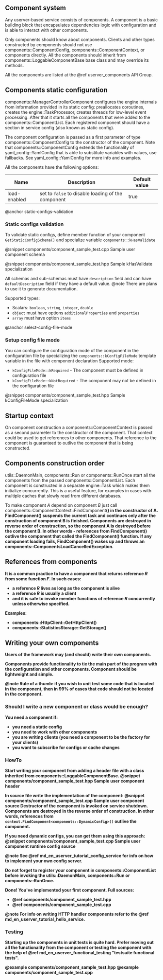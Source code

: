 ## Component system
 
Any userver-based service consists of components. A component is a basic
building block that encapsulates dependencies logic with configuration and
is able to interact with other components.

Only components should know about components. Clients and other types
constructed by components should not use components::ComponentConfig,
components::ComponentContext, or components directly. All the components
should inherit from components::LoggableComponentBase base class and may
override its methods.

All the components are listed at the @ref userver_components API Group.

## Components static configuration
components::ManagerControllerComponent configures the engine internals from
information provided in its static config: preallocates coroutines, creates
the engine::TaskProcessor, creates threads for low-level event processing.
After that it starts all the components that
were added to the components::ComponentList. Each registered component
should have a section in service config (also known as static config).

The component configuration is passed as a first parameter of type
components::ComponentConfig to the constructor of the component. Note that
components::ComponentConfig extends the functionality of
yaml_config::YamlConfig that is able to substitute variables with values,
use fallbacks. See yaml_config::YamlConfig for more info and examples.

All the components have the following options:

| Name         | Description                                        | Default value |
|--------------|----------------------------------------------------|---------------|
| load-enabled | set to `false` to disable loading of the component | true          |

@anchor static-configs-validation
### Static configs validation

To validate static configs, define member function of your component 
`GetStaticConfigSchema()` and specialize variable `components::kHasValidate`

@snippet components/component_sample_test.cpp  Sample user component schema

@snippet components/component_sample_test.hpp  Sample kHasValidate specialization

All schemas and sub-schemas must have `description` field and can have 
`defaultDescription` field if they have a default value.
@note There are plans to use it to generate documentation.

Supported types:
* Scalars: `boolean`, `string`, `integer`, `double`
* `object` must have options `additionalProperties` and `properties`
* `array` must have option `items`

@anchor select-config-file-mode
### Setup config file mode
You can configure the configuration mode of the component in the configuration file
by specializing the `components::kConfigFileMode` template variable in the file with component declaration
Supported mode:
* `kConfigFileMode::kRequired` - The component must be defined in configuration file
* `kConfigFileMode::kNotRequired` - The component may not be defined in the configuration file

@snippet components/component_sample_test.hpp  Sample kConfigFileMode specialization

## Startup context
On component construction a components::ComponentContext is passed as a
second parameter to the constructor of the component. That context could
be used to get references to other components. That reference to the
component is guaranteed to outlive the component that is being constructed.

## Components construction order
utils::DaemonMain, components::Run or components::RunOnce
start all the components from the passed components::ComponentList.
Each component is constructed in a separate engine::Task which makes them
initialize concurrently. This is a useful feature, for examples in cases
with multiple caches that slowly read from different databases.

To make component *A* depend on component *B* just call
components::ComponentContext::FindComponent<B>() in the constructor of A.
FindComponent() suspends the current task and continues only after the
construction of component B is finished. Components are destroyed
in reverse order of construction, so the component A is destroyed before
the component B. In other words - references from FindComponent() outlive
the component that called the FindComponent() function. If any component
loading fails, FindComponent() wakes up and throws an
components::ComponentsLoadCancelledException.

## References from components
It is a common practice to have a component that returns reference *R* from
some function *F*. In such cases:
* a reference *R* lives as long as the component is alive
* a reference *R* is usually a client 
* and it is safe to invoke member functions of reference *R* concurrently
  unless otherwise specified.

Examples:
* components::HttpClient::GetHttpClient()
* components::StatisticsStorage::GetStorage()

## Writing your own components
Users of the framework may (and should) write their own components.

Components provide functionality to tie the main part of the program with
the configuration and other components. Component should be lightweight
and simple.

@note Rule of a thumb: if you wish to unit test some code that is located
in the component, then in 99% of cases that code should not be located in
the component.

### Should I write a new component or class would be enough?
You need a component if:
* you need a static config
* you need to work with other components
* you are writing clients (you need a component to be the factory for your
clients)
* you want to subscribe for configs or cache changes

### HowTo
Start writing your component from adding a header file with a class
inherited from components::LoggableComponentBase.
@snippet components/component_sample_test.hpp  Sample user component header

In source file write the implementation of the component:
@snippet components/component_sample_test.cpp  Sample user component source
Destructor of the component is invoked on service shutdown. Components are
destroyed in the reverse order of construction. In other words, references from
`context.FindComponent<components::DynamicConfig>()` outlive the component.

If you need dynamic configs, you can get them using this approach:
@snippet components/component_sample_test.cpp  Sample user component runtime config source

@note See @ref md_en_userver_tutorial_config_service for info on how to
implement your own config server.

Do not forget to register your component in components::ComponentList
before invoking the utils::DaemonMain, components::Run or
components::RunOnce.

Done! You've implemented your first component. Full sources:
* @ref components/component_sample_test.hpp
* @ref components/component_sample_test.cpp

@note For info on writing HTTP handler components refer to
the @ref md_en_userver_tutorial_hello_service.

### Testing
Starting up the components in unit tests is quite hard. Prefer moving out
all the functionality from the component or testing the component with the
help of @ref md_en_userver_functional_testing "testsuite functional tests".

@example components/component_sample_test.hpp
@example components/component_sample_test.cpp
